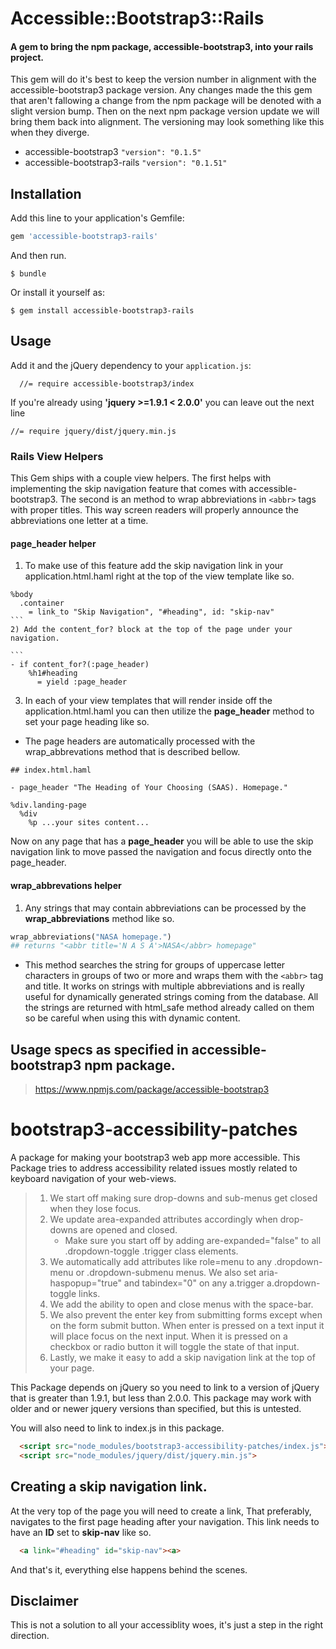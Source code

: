 # Accessible::Bootstrap3::Rails

#### A gem to bring the npm package, accessible-bootstrap3, into your rails project.
This gem will do it's best to keep the version number in alignment with the accessible-bootstrap3 package version.
Any changes made the this gem that aren't fallowing a change from the npm package will be denoted with a slight version bump. Then on the next npm package version update we will bring them back into alignment. The versioning may look something like this when they diverge.
  * accessible-bootstrap3
    `"version": "0.1.5"`
  * accessible-bootstrap3-rails
    `"version": "0.1.51"`


## Installation

Add this line to your application's Gemfile:

```ruby
gem 'accessible-bootstrap3-rails'
```

And then run.

    $ bundle

Or install it yourself as:

    $ gem install accessible-bootstrap3-rails

## Usage

Add it and the jQuery dependency to your `application.js`:
```
  //= require accessible-bootstrap3/index
```
If you're already using **'jquery >=1.9.1 < 2.0.0'** you can leave out the next line

`//= require jquery/dist/jquery.min.js`

### Rails View Helpers

This Gem ships with a couple view helpers. The first helps with implementing the skip navigation
feature that comes with accessible-bootstrap3. The second is an method to wrap abbreviations in
`<abbr>` tags with proper titles. This way screen readers will properly announce the abbreviations one letter at a time.

#### page_header helper
1) To make use of this feature add the skip navigation link in your application.html.haml
right at the top of the view template like so.

````
%body
  .container
    = link_to "Skip Navigation", "#heading", id: "skip-nav"
```
2) Add the content_for? block at the top of the page under your navigation.

```
- if content_for?(:page_header)
    %h1#heading
      = yield :page_header
````

3) In each of your view templates that will render inside off the application.html.haml you can then utilize the **page_header** method to set your page heading like so.
  * The page headers are automatically processed with the wrap_abbrevations method that is described bellow.

```
## index.html.haml

- page_header "The Heading of Your Choosing (SAAS). Homepage."

%div.landing-page
  %div
    %p ...your sites content...
```
Now on any page that has a **page_header** you will be able to use the skip navigation link to move passed the navigation and focus directly onto the page_header.

#### wrap_abbrevations helper
1) Any strings that may contain abbreviations can be processed by the **wrap_abbreviations**
method like so.
```ruby
wrap_abbreviations("NASA homepage.")
## returns "<abbr title='N A S A'>NASA</abbr> homepage"
```
* This method searches the string for groups of uppercase letter characters in groups of two or more and wraps them with the `<abbr>` tag and title. It works on strings with multiple abbreviations and is really useful for dynamically generated strings coming from the database. All the strings are returned with html_safe method already called on them so be careful when using this with dynamic content.


## Usage specs as specified in accessible-bootstrap3 npm package.

> https://www.npmjs.com/package/accessible-bootstrap3
# bootstrap3-accessibility-patches

A package for making your bootstrap3 web app more accessible.
This Package tries to address accessibility related issues mostly related to keyboard navigation of your web-views.

  > 1. We start off making sure drop-downs and sub-menus get closed when they lose focus.
  > 2. We update area-expanded attributes accordingly when drop-downs are opened and closed.
  >      * Make sure you start off by adding are-expanded="false" to all .dropdown-toggle .trigger class elements.
  > 3. We automatically add attributes like role=menu to any .dropdown-menu or .dropdown-submenu menus. We also set aria-haspopup="true" and tabindex="0" on any a.trigger  a.dropdown-toggle links.
  > 3. We add the ability to open and close menus with the space-bar.
  > 4. We also prevent the enter key from submitting forms except when on the form submit button. When enter is pressed on
  >    a text input it will place focus on the next input. When it is pressed on a checkbox or radio button it will toggle
  >    the state of that input.
  > 5. Lastly, we make it easy to add a skip navigation link at the top of your page.

This Package depends on jQuery so you need to link to a version of jQuery that is greater than 1.9.1, but less than 2.0.0.
This package may work with older and or newer jquery versions than specified, but this is untested.

You will also need to link to index.js in this package.

```html
  <script src="node_modules/bootstrap3-accessibility-patches/index.js"></script>
  <script src="node_modules/jquery/dist/jquery.min.js">
```

## Creating a skip navigation link.

At the very top of the page you will need to create a link, That preferably, navigates to the first page heading after your navigation. This link needs to have an **ID** set to **skip-nav** like so.
```html
  <a link="#heading" id="skip-nav"><a>
```
And that's it, everything else happens behind the scenes.

## Disclaimer
This is not a solution to all your accessiblity woes, it's just a step in the right direction.
